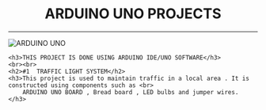  <h1 style="text-align: center;">ARDUINO UNO PROJECTS</h1>
    <hr>
<img src="https://github.com/sms32/ARDUINO-UNO-PROJECTS/assets/153702953/013eb9c0-f9e2-4881-ac73-2ca4abb2e638" alt="ARDUINO UNO">

    <h3>THIS PROJECT IS DONE USING ARDUINO IDE/UNO SOFTWARE</h3>
    <br><br>
    <h2>#1  TRAFFIC LIGHT SYSTEM</h2>
    <h3>This project is used to maintain traffic in a local area . It is constructed using components such as <br>
        ARDUINO UNO BOARD , Bread board , LED bulbs and jumper wires. 
    </h3>
    
